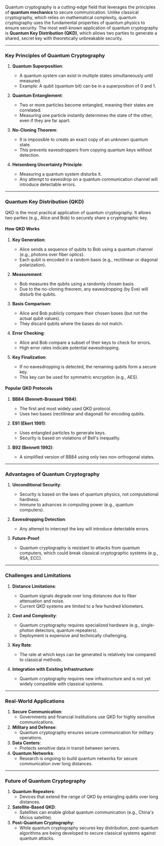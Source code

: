 Quantum cryptography is a cutting-edge field that leverages the principles of **quantum mechanics** to secure communication. Unlike classical cryptography, which relies on mathematical complexity, quantum cryptography uses the fundamental properties of quantum physics to ensure security. The most well-known application of quantum cryptography is **Quantum Key Distribution (QKD)**, which allows two parties to generate a shared, secret key with theoretically unbreakable security.

---

### **Key Principles of Quantum Cryptography**
1. **Quantum Superposition**:
   - A quantum system can exist in multiple states simultaneously until measured.
   - Example: A qubit (quantum bit) can be in a superposition of 0 and 1.

2. **Quantum Entanglement**:
   - Two or more particles become entangled, meaning their states are correlated.
   - Measuring one particle instantly determines the state of the other, even if they are far apart.

3. **No-Cloning Theorem**:
   - It is impossible to create an exact copy of an unknown quantum state.
   - This prevents eavesdroppers from copying quantum keys without detection.

4. **Heisenberg Uncertainty Principle**:
   - Measuring a quantum system disturbs it.
   - Any attempt to eavesdrop on a quantum communication channel will introduce detectable errors.

---

### **Quantum Key Distribution (QKD)**
QKD is the most practical application of quantum cryptography. It allows two parties (e.g., Alice and Bob) to securely share a cryptographic key.

#### **How QKD Works**
1. **Key Generation**:
   - Alice sends a sequence of qubits to Bob using a quantum channel (e.g., photons over fiber optics).
   - Each qubit is encoded in a random basis (e.g., rectilinear or diagonal polarization).

2. **Measurement**:
   - Bob measures the qubits using a randomly chosen basis.
   - Due to the no-cloning theorem, any eavesdropping (by Eve) will disturb the qubits.

3. **Basis Comparison**:
   - Alice and Bob publicly compare their chosen bases (but not the actual qubit values).
   - They discard qubits where the bases do not match.

4. **Error Checking**:
   - Alice and Bob compare a subset of their keys to check for errors.
   - High error rates indicate potential eavesdropping.

5. **Key Finalization**:
   - If no eavesdropping is detected, the remaining qubits form a secure key.
   - This key can be used for symmetric encryption (e.g., AES).

#### **Popular QKD Protocols**
1. **BB84 (Bennett-Brassard 1984)**:
   - The first and most widely used QKD protocol.
   - Uses two bases (rectilinear and diagonal) for encoding qubits.

2. **E91 (Ekert 1991)**:
   - Uses entangled particles to generate keys.
   - Security is based on violations of Bell's inequality.

3. **B92 (Bennett 1992)**:
   - A simplified version of BB84 using only two non-orthogonal states.

---

### **Advantages of Quantum Cryptography**
1. **Unconditional Security**:
   - Security is based on the laws of quantum physics, not computational hardness.
   - Immune to advances in computing power (e.g., quantum computers).

2. **Eavesdropping Detection**:
   - Any attempt to intercept the key will introduce detectable errors.

3. **Future-Proof**:
   - Quantum cryptography is resistant to attacks from quantum computers, which could break classical cryptographic systems (e.g., RSA, ECC).

---

### **Challenges and Limitations**
1. **Distance Limitations**:
   - Quantum signals degrade over long distances due to fiber attenuation and noise.
   - Current QKD systems are limited to a few hundred kilometers.

2. **Cost and Complexity**:
   - Quantum cryptography requires specialized hardware (e.g., single-photon detectors, quantum repeaters).
   - Deployment is expensive and technically challenging.

3. **Key Rate**:
   - The rate at which keys can be generated is relatively low compared to classical methods.

4. **Integration with Existing Infrastructure**:
   - Quantum cryptography requires new infrastructure and is not yet widely compatible with classical systems.

---

### **Real-World Applications**
1. **Secure Communication**:
   - Governments and financial institutions use QKD for highly sensitive communications.
2. **Military and Defense**:
   - Quantum cryptography ensures secure communication for military operations.
3. **Data Centers**:
   - Protects sensitive data in transit between servers.
4. **Quantum Networks**:
   - Research is ongoing to build quantum networks for secure communication over long distances.

---

### **Future of Quantum Cryptography**
1. **Quantum Repeaters**:
   - Devices that extend the range of QKD by entangling qubits over long distances.
2. **Satellite-Based QKD**:
   - Satellites can enable global quantum communication (e.g., China's Micius satellite).
3. **Post-Quantum Cryptography**:
   - While quantum cryptography secures key distribution, post-quantum algorithms are being developed to secure classical systems against quantum attacks.

